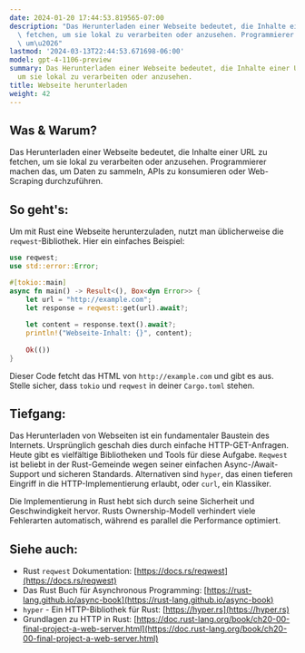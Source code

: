 ```yaml
---
date: 2024-01-20 17:44:53.819565-07:00
description: "Das Herunterladen einer Webseite bedeutet, die Inhalte einer URL zu\
  \ fetchen, um sie lokal zu verarbeiten oder anzusehen. Programmierer machen das,\
  \ um\u2026"
lastmod: '2024-03-13T22:44:53.671698-06:00'
model: gpt-4-1106-preview
summary: Das Herunterladen einer Webseite bedeutet, die Inhalte einer URL zu fetchen,
  um sie lokal zu verarbeiten oder anzusehen.
title: Webseite herunterladen
weight: 42
---
```


## Was & Warum?
Das Herunterladen einer Webseite bedeutet, die Inhalte einer URL zu fetchen, um sie lokal zu verarbeiten oder anzusehen. Programmierer machen das, um Daten zu sammeln, APIs zu konsumieren oder Web-Scraping durchzuführen.

## So geht's:
Um mit Rust eine Webseite herunterzuladen, nutzt man üblicherweise die `reqwest`-Bibliothek. Hier ein einfaches Beispiel:

```Rust
use reqwest;
use std::error::Error;

#[tokio::main]
async fn main() -> Result<(), Box<dyn Error>> {
    let url = "http://example.com";
    let response = reqwest::get(url).await?;
    
    let content = response.text().await?;
    println!("Webseite-Inhalt: {}", content);
    
    Ok(())
}
```

Dieser Code fetcht das HTML von `http://example.com` und gibt es aus. Stelle sicher, dass `tokio` und `reqwest` in deiner `Cargo.toml` stehen.

## Tiefgang:
Das Herunterladen von Webseiten ist ein fundamentaler Baustein des Internets. Ursprünglich geschah dies durch einfache HTTP-GET-Anfragen. Heute gibt es vielfältige Bibliotheken und Tools für diese Aufgabe. `Reqwest` ist beliebt in der Rust-Gemeinde wegen seiner einfachen Async-/Await-Support und sicheren Standards. Alternativen sind `hyper`, das einen tieferen Eingriff in die HTTP-Implementierung erlaubt, oder `curl`, ein Klassiker.

Die Implementierung in Rust hebt sich durch seine Sicherheit und Geschwindigkeit hervor. Rusts Ownership-Modell verhindert viele Fehlerarten automatisch, während es parallel die Performance optimiert.

## Siehe auch:
- Rust `reqwest` Dokumentation: [https://docs.rs/reqwest](https://docs.rs/reqwest)
- Das Rust Buch für Asynchronous Programming: [https://rust-lang.github.io/async-book](https://rust-lang.github.io/async-book)
- `hyper` - Ein HTTP-Bibliothek für Rust: [https://hyper.rs](https://hyper.rs)
- Grundlagen zu HTTP in Rust: [https://doc.rust-lang.org/book/ch20-00-final-project-a-web-server.html](https://doc.rust-lang.org/book/ch20-00-final-project-a-web-server.html)
